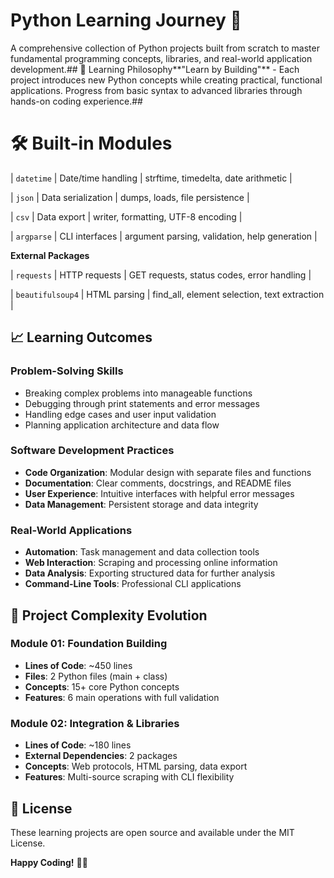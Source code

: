 # Python Learning Journey 🐍
A comprehensive collection of Python projects built from scratch to master fundamental programming concepts, libraries, and real-world application development.## 🎯 Learning Philosophy**"Learn by Building"** - Each project introduces new Python concepts while creating practical, functional applications. Progress from basic syntax to advanced libraries through hands-on coding experience.## 

# 🛠️ **Built-in Modules** 
| `datetime` | Date/time handling | strftime, timedelta, date arithmetic |

| `json` | Data serialization | dumps, loads, file persistence |

| `csv` | Data export | writer, formatting, UTF-8 encoding |

| `argparse` | CLI interfaces | argument parsing, validation, help generation |

**External Packages**

| `requests` | HTTP requests | GET requests, status codes, error handling |

| `beautifulsoup4` | HTML parsing | find_all, element selection, text extraction |

## 📈 Learning Outcomes

### **Problem-Solving Skills**
- Breaking complex problems into manageable functions
- Debugging through print statements and error messages
- Handling edge cases and user input validation
- Planning application architecture and data flow

### **Software Development Practices**
- **Code Organization**: Modular design with separate files and functions
- **Documentation**: Clear comments, docstrings, and README files
- **User Experience**: Intuitive interfaces with helpful error messages
- **Data Management**: Persistent storage and data integrity

### **Real-World Applications**
- **Automation**: Task management and data collection tools
- **Web Interaction**: Scraping and processing online information
- **Data Analysis**: Exporting structured data for further analysis
- **Command-Line Tools**: Professional CLI applications

## 🎯 Project Complexity Evolution

### **Module 01: Foundation Building**
- **Lines of Code**: ~450 lines
- **Files**: 2 Python files (main + class)
- **Concepts**: 15+ core Python concepts
- **Features**: 6 main operations with full validation

### **Module 02: Integration & Libraries**
- **Lines of Code**: ~180 lines
- **External Dependencies**: 2 packages
- **Concepts**: Web protocols, HTML parsing, data export
- **Features**: Multi-source scraping with CLI flexibility

## 📜 License

These learning projects are open source and available under the MIT License.

**Happy Coding!** 🐍✨
